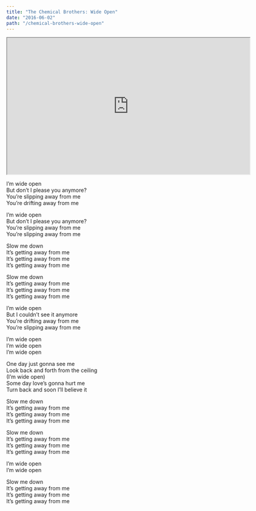 ```yaml
---
title: "The Chemical Brothers: Wide Open"
date: "2016-06-02"
path: "/chemical-brothers-wide-open"
---
```


<iframe src="https://player.vimeo.com/video/152452551?color=0a87a1&amp;title=0&amp;byline=0&amp;portrait=0&amp;badge=0" width="640" height="360" allowfullscreen="allowfullscreen"><span data-mce-type="bookmark" style="display: inline-block; width: 0px; overflow: hidden; line-height: 0;" class="mce_SELRES_start">﻿</span></iframe>

I’m wide open  
But don’t I please you anymore?  
You’re slipping away from me  
You’re drifting away from me

I’m wide open  
But don’t I please you anymore?  
You’re slipping away from me  
You’re slipping away from me

Slow me down  
It’s getting away from me  
It’s getting away from me  
It’s getting away from me

Slow me down  
It’s getting away from me  
It’s getting away from me  
It’s getting away from me

I’m wide open  
But I couldn’t see it anymore  
You’re drifting away from me  
You’re slipping away from me

I’m wide open  
I’m wide open  
I’m wide open

One day just gonna see me  
Look back and forth from the ceiling  
(I’m wide open)  
Some day love’s gonna hurt me  
Turn back and soon I’ll believe it

Slow me down  
It’s getting away from me  
It’s getting away from me  
It’s getting away from me

Slow me down  
It’s getting away from me  
It’s getting away from me  
It’s getting away from me

I’m wide open  
I’m wide open

Slow me down  
It’s getting away from me  
It’s getting away from me  
It’s getting away from me
